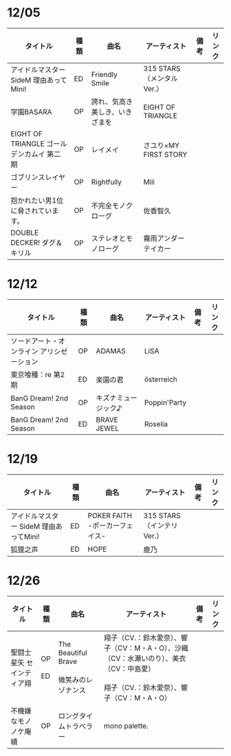 ﻿# 12/05
| タイトル                           | 種類  | 曲名                   | アーティスト              | 備考  | リンク |
| ------------------------------ | --- | -------------------- | ------------------- | --- | --- |
| アイドルマスター SideM 理由あってMini!      | ED  | Friendly Smile       | 315 STARS（メンタルVer.） |     |     |
| 学園BASARA                       | OP  | 誇れ、気高き 美しき、いきざまを     | EIGHT OF TRIANGLE   |     |     |
| EIGHT OF TRIANGLE ゴールデンカムイ 第二期 | OP  | レイメイ                 | さユり×MY FIRST STORY  |     |     |
| ゴブリンスレイヤー                      | OP  | Rightfully | Mili                |     |     |
| 抱かれたい男1位に脅されています。              | OP  | 不完全モノクローグ            | 佐香智久                |     |     |
| DOUBLE DECKER! ダグ＆キリル          | OP  | ステレオとモノローグ           | 霧雨アンダーテイカー          |     |     |


# 12/12
| タイトル                   | 種類  | 曲名          | アーティスト       | 備考  | リンク |
| ---------------------- | --- | ----------- | ------------ | --- | --- |
| ソードアート・オンライン アリシゼーション  | OP  | ADAMAS      | LiSA         |     |     |
| 東京喰種：re 第2期            | ED  | 楽園の君        | österreich   |     |     |
| BanG Dream! 2nd Season | OP  | キズナミュージック♪  | Poppin'Party |     |     |
| BanG Dream! 2nd Season | ED  | BRAVE JEWEL | Roselia      |     |     |


# 12/19
| タイトル                      | 種類  | 曲名                     | アーティスト               | 備考  | リンク |
| ------------------------- | --- | ---------------------- | -------------------- | --- | --- |
| アイドルマスター SideM 理由あってMini! | ED  | POKER FAITH -ポーカーフェイス- | 315 STARS（インテリ Ver.） |     |     |
| 狐狸之声                      | ED  | HOPE                   | 鹿乃                   |     |     |

# 12/26
| タイトル          | 種類       | 曲名                               | アーティスト                                                                         | 備考  | リンク |
| ------------- | -------- | -------------------------------- | ------------------------------------------------------------------------------ | --- | --- |
| 聖闘士星矢 セインティア翔 | OP<br><br>ED | The Beautiful Brave<br><br>微笑みのレゾナンス | 翔子（CV.：鈴木愛奈）、響子（CV：M・A・O）、沙織（CV：水瀬いのり）、美衣（CV：中島愛）<br><br>翔子（CV.：鈴木愛奈）、響子（CV：M・A・O） |     |     |
| 不機嫌なモノノケ庵 續   | OP       | ロングタイムトラベラー                      | mono palette.                                                                  |     |     |